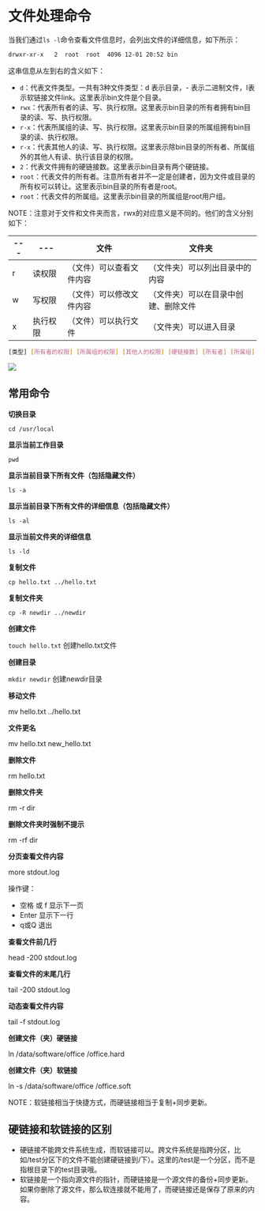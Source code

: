 # 文件处理命令

当我们通过`ls -l`命令查看文件信息时，会列出文件的详细信息，如下所示：

```bash
drwxr-xr-x   2  root  root  4096 12-01 20:52 bin
```

这串信息从左到右的含义如下：

- `d`：代表文件类型。一共有3种文件类型：d 表示目录，- 表示二进制文件，l表示软链接文件link。这里表示bin文件是个目录。
- `rwx`：代表所有者的读、写、执行权限。这里表示bin目录的所有者拥有bin目录的读、写、执行权限。
- `r-x`：代表所属组的读、写、执行权限。这里表示bin目录的所属组拥有bin目录的读、执行权限。
- `r-x`：代表其他人的读、写、执行权限。这里表示除bin目录的所有者、所属组外的其他人有读、执行该目录的权限。
- `2`：代表文件拥有的硬链接数。这里表示bin目录有两个硬链接。
- `root`：代表文件的所有者。注意所有者并不一定是创建者，因为文件或目录的所有权可以转让。这里表示bin目录的所有者是root。
- `root`：代表文件的所属组。这里表示bin目录的所属组是root用户组。

NOTE：注意对于文件和文件夹而言，rwx的对应意义是不同的。他们的含义分别如下：

|---|---|文件|文件夹|   
|---|---|---|---|   
|r|读权限　|（文件）可以查看文件内容|（文件夹）可以列出目录中的内容|   
|w|写权限　|（文件）可以修改文件内容|（文件夹）可以在目录中创建、删除文件|   
|x|执行权限|（文件）可以执行文件　　|（文件夹）可以进入目录|   

```bash
[类型] [所有者的权限] [所属组的权限] [其他人的权限] [硬链接数] [所有者] [所属组] [文件大小] [最后修改时间或创建时间] [名字]
```

![](02_01_01_file_properties.png)

## 常用命令

**切换目录**

`cd /usr/local`

**显示当前工作目录**

`pwd`

**显示当前目录下所有文件（包括隐藏文件）**

`ls -a`

**显示当前目录下所有文件的详细信息（包括隐藏文件）**

`ls -al`

**显示当前文件夹的详细信息**

`ls -ld`

**复制文件**

`cp hello.txt ../hello.txt`

**复制文件夹**

`cp -R newdir ../newdir`

**创建文件**

`touch hello.txt` 创建hello.txt文件

**创建目录**

`mkdir newdir` 	创建newdir目录

**移动文件**

mv hello.txt ../hello.txt

**文件更名**

mv hello.txt new_hello.txt

**删除文件**

rm hello.txt

**删除文件夹**

rm -r dir

**删除文件夹时强制不提示**

rm -rf dir

**分页查看文件内容**

more stdout.log

操作键：

- 空格 或 f   	显示下一页
- Enter			显示下一行
- q或Q			退出

**查看文件前几行**

head -200 stdout.log 

**查看文件的末尾几行**

tail -200 stdout.log

**动态查看文件内容**

tail -f stdout.log

**创建文件（夹）硬链接**

ln /data/software/office /office.hard

**创建文件（夹）软链接**

ln -s /data/software/office /office.soft

NOTE：软链接相当于快捷方式，而硬链接相当于复制+同步更新。

## 硬链接和软链接的区别

- 硬链接不能跨文件系统生成，而软链接可以。跨文件系统是指跨分区，比如/test分区下的文件不能创建硬链接到/下）。这里的/test是一个分区，而不是指根目录下的test目录哦。
- 软链接是一个指向源文件的指针，而硬链接是一个源文件的备份+同步更新。如果你删除了源文件，那么软连接就不能用了，而硬链接还是保存了原来的内容。

